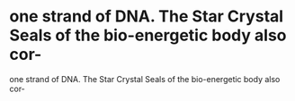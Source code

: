 # one strand of DNA. The Star Crystal Seals of the bio-energetic body also cor-

one strand of DNA. The Star Crystal Seals of the bio-energetic body also cor-
